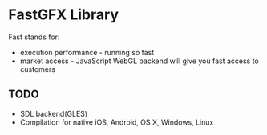 FastGFX Library
===============

Fast stands for:

- execution performance - running so fast
- market access - JavaScript WebGL backend will give you fast access to customers

TODO
----

- SDL backend(GLES)
- Compilation for native iOS, Android, OS X, Windows, Linux

